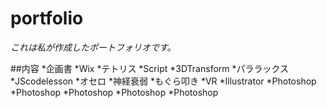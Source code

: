 # portfolio
_これは私が作成したポートフォリオです。_

##内容
*企画書
*Wix
*テトリス
*Script
*3DTransform
*パララックス
*JScodelesson
*オセロ
*神経衰弱
*もぐら叩き
*VR
*Illustrator
*Photoshop
*Photoshop
*Photoshop
*Photoshop
*Photoshop
